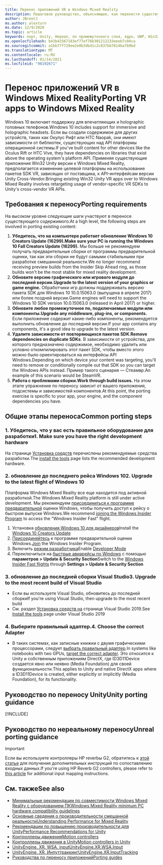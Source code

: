 ```yaml
---
title: Перенос приложений VR в Windows Mixed Reality
description: Пошаговое руководство, объясняющее, как перенести существующее иммерсивное приложение на Windows Mixed Reality.
author: JBrentJ
ms.author: alexturn
ms.date: 12/9/2020
ms.topic: article
keywords: порт, Unity, Нереал, по промежуточного слоя, ядро, UWP, Win32, перенос, 1-й Gen, гарнитура смешанной реальности, гарнитура Windows Mixed Reality, миграция, Windows 10, сопоставление входных данных
ms.openlocfilehash: b43b42567183ef77ef76b301212233eeeb7c04ca
ms.sourcegitcommit: a1bb77f729ee2e0b3dbd1c2c837bb7614ba7b9bd
ms.translationtype: MT
ms.contentlocale: ru-RU
ms.lasthandoff: 01/14/2021
ms.locfileid: "98192671"
---
```

# <a name="porting-vr-apps-to-windows-mixed-reality"></a><span data-ttu-id="2148d-104">Перенос приложений VR в Windows Mixed Reality</span><span class="sxs-lookup"><span data-stu-id="2148d-104">Porting VR apps to Windows Mixed Reality</span></span>

<span data-ttu-id="2148d-105">Windows 10 включает поддержку для впечатляющих и holographic головных телефонов.</span><span class="sxs-lookup"><span data-stu-id="2148d-105">Windows 10 includes support for immersive and holographic headsets.</span></span> <span data-ttu-id="2148d-106">Если вы создали содержимое для других устройств, таких как Окулус Рифт или HTC Naopak, они имеют зависимости от библиотек, существующих над API платформы операционной системы.</span><span class="sxs-lookup"><span data-stu-id="2148d-106">If you've built content for other devices like the Oculus Rift or HTC Vive, they have dependencies on libraries that exist above the operating system's platform API.</span></span> <span data-ttu-id="2148d-107">Применяя существующие приложения Win32 Unity версии к Windows Mixed Reality, предполагается изменение целевой платформы на использование пакетов SDK VR, зависящих от поставщика, к API-интерфейсам версии Unity Cross-Vendor.</span><span class="sxs-lookup"><span data-stu-id="2148d-107">Bringing existing Win32 Unity VR apps over to Windows Mixed Reality involves retargeting usage of vendor-specific VR SDKs to Unity's cross-vendor VR APIs.</span></span>

## <a name="porting-requirements"></a><span data-ttu-id="2148d-108">Требования к переносу</span><span class="sxs-lookup"><span data-stu-id="2148d-108">Porting requirements</span></span>

<span data-ttu-id="2148d-109">На высоком уровне следующие шаги участвуют в переносе существующего содержимого:</span><span class="sxs-lookup"><span data-stu-id="2148d-109">At a high level, the following steps are involved in porting existing content:</span></span>
1. <span data-ttu-id="2148d-110">**Убедитесь, что на компьютере работает обновление Windows 10 Creators Update (16299).**</span><span class="sxs-lookup"><span data-stu-id="2148d-110">**Make sure your PC is running the Windows 10 Fall Creators Update (16299).**</span></span> <span data-ttu-id="2148d-111">Мы больше не рекомендуем получать предварительные сборки от программы предварительной оценки, так как эти сборки не будут самыми стабильными при разработке смешанной реальности.</span><span class="sxs-lookup"><span data-stu-id="2148d-111">We no longer recommend receiving preview builds from the Insider Skip Ahead ring, as those builds won't be the most stable for mixed reality development.</span></span>
2. <span data-ttu-id="2148d-112">**Обновите версию графического или игрового модуля до последней версии.**</span><span class="sxs-lookup"><span data-stu-id="2148d-112">**Upgrade to the latest version of your graphics or game engine.**</span></span> <span data-ttu-id="2148d-113">Обработчики игр должны поддерживать версию пакета SDK для Windows 10 10.0.15063.0 (выпущена в апреле 2017) или более поздней версии.</span><span class="sxs-lookup"><span data-stu-id="2148d-113">Game engines will need to support the Windows 10 SDK version 10.0.15063.0 (released in April 2017) or higher.</span></span>
3. <span data-ttu-id="2148d-114">**Обновите любое промежуточное по, подключаемые модули или компоненты.**</span><span class="sxs-lookup"><span data-stu-id="2148d-114">**Upgrade any middleware, plug-ins, or components.**</span></span> <span data-ttu-id="2148d-115">Если приложение содержит какие-либо компоненты, рекомендуется выполнить обновление до последней версии.</span><span class="sxs-lookup"><span data-stu-id="2148d-115">If your app contains any components, it's a good idea to upgrade to the latest version.</span></span>
4. <span data-ttu-id="2148d-116">**Удалите зависимости от повторяющихся пакетов SDK**.</span><span class="sxs-lookup"><span data-stu-id="2148d-116">**Remove dependencies on duplicate SDKs**.</span></span> <span data-ttu-id="2148d-117">В зависимости от устройства, для которого предназначено содержимое, необходимо удалить или условно откомпилировать этот пакет SDK, чтобы вместо этого можно было ориентироваться на интерфейсы API Windows.</span><span class="sxs-lookup"><span data-stu-id="2148d-117">Depending on which device your content was targeting, you'll need to remove or conditionally compile out that SDK so you can target the Windows APIs instead.</span></span> <span data-ttu-id="2148d-118">Пример такого сценария — Стеамвр.</span><span class="sxs-lookup"><span data-stu-id="2148d-118">An example of this scenario would be SteamVR.</span></span>
5. <span data-ttu-id="2148d-119">**Работа с проблемами сборки.**</span><span class="sxs-lookup"><span data-stu-id="2148d-119">**Work through build issues.**</span></span> <span data-ttu-id="2148d-120">На этом этапе упражнение по переносу зависит от вашего приложения, подсистемы и зависимостей компонентов.</span><span class="sxs-lookup"><span data-stu-id="2148d-120">At this point, the porting exercise is specific to your app, your engine, and the component dependencies you have.</span></span>

## <a name="common-porting-steps"></a><span data-ttu-id="2148d-121">Общие этапы переноса</span><span class="sxs-lookup"><span data-stu-id="2148d-121">Common porting steps</span></span>

### <a name="1-make-sure-you-have-the-right-development-hardware"></a><span data-ttu-id="2148d-122">1. Убедитесь, что у вас есть правильное оборудование для разработки</span><span class="sxs-lookup"><span data-stu-id="2148d-122">1. Make sure you have the right development hardware</span></span>

<span data-ttu-id="2148d-123">На странице [Установка средств](../install-the-tools.md#immersive-vr-headset-requirements) перечислены рекомендуемые средства разработки.</span><span class="sxs-lookup"><span data-stu-id="2148d-123">The [install the tools](../install-the-tools.md#immersive-vr-headset-requirements) page lists the recommended development hardware.</span></span>

### <a name="2-upgrade-to-the-latest-flight-of-windows-10"></a><span data-ttu-id="2148d-124">2. обновление до последнего рейса Windows 10</span><span class="sxs-lookup"><span data-stu-id="2148d-124">2. Upgrade to the latest flight of Windows 10</span></span>

<span data-ttu-id="2148d-125">Платформа Windows Mixed Reality все еще находится под активной разработкой.</span><span class="sxs-lookup"><span data-stu-id="2148d-125">The Windows Mixed Reality platform is still under active development.</span></span> <span data-ttu-id="2148d-126">Мы рекомендуем [присоединиться к программе предварительной](https://insider.windows.com/) оценки Windows, чтобы получить доступ к рейсу о быстром выпуске Windows.</span><span class="sxs-lookup"><span data-stu-id="2148d-126">We recommend [joining the Windows Insider Program](https://insider.windows.com/) to access the "Windows Insider Fast" flight.</span></span>
1. <span data-ttu-id="2148d-127">Установка [обновления Windows 10 для дизайнеров](https://www.microsoft.com/software-download/windows10)</span><span class="sxs-lookup"><span data-stu-id="2148d-127">Install the [Windows 10 Creators Update](https://www.microsoft.com/software-download/windows10)</span></span>
2. <span data-ttu-id="2148d-128">[Присоединяйтесь](https://insider.windows.com/) к программе предварительной оценки Windows.</span><span class="sxs-lookup"><span data-stu-id="2148d-128">[Join](https://insider.windows.com/) the Windows Insider Program.</span></span>
3. <span data-ttu-id="2148d-129">Включить [режим разработчика](https://docs.microsoft.com/windows/uwp/get-started/enable-your-device-for-development)</span><span class="sxs-lookup"><span data-stu-id="2148d-129">Enable [Developer Mode](https://docs.microsoft.com/windows/uwp/get-started/enable-your-device-for-development)</span></span>
4. <span data-ttu-id="2148d-130">Переключиться на [быстрые авиарейсы по Windows](https://blogs.technet.microsoft.com/uktechnet/2016/07/01/joining-insider-preview) с помощью **параметров > Update & Security Section**</span><span class="sxs-lookup"><span data-stu-id="2148d-130">Switch to the [Windows Insider Fast flights](https://blogs.technet.microsoft.com/uktechnet/2016/07/01/joining-insider-preview) through **Settings > Update & Security Section**</span></span>

### <a name="3-upgrade-to-the-most-recent-build-of-visual-studio"></a><span data-ttu-id="2148d-131">3. обновление до последней сборки Visual Studio</span><span class="sxs-lookup"><span data-stu-id="2148d-131">3. Upgrade to the most recent build of Visual Studio</span></span>
* <span data-ttu-id="2148d-132">Если вы используете Visual Studio, обновитесь до последней сборки</span><span class="sxs-lookup"><span data-stu-id="2148d-132">If you're using Visual Studio, then upgrade to the most recent build</span></span>
* <span data-ttu-id="2148d-133">См. раздел [Установка средств на](../install-the-tools.md#installation-checklist) странице Visual Studio 2019.</span><span class="sxs-lookup"><span data-stu-id="2148d-133">See [Install the tools](../install-the-tools.md#installation-checklist) page under Visual Studio 2019</span></span>

### <a name="4-choose-the-correct-adapter"></a><span data-ttu-id="2148d-134">4. Выберите правильный адаптер.</span><span class="sxs-lookup"><span data-stu-id="2148d-134">4. Choose the correct Adapter</span></span>
* <span data-ttu-id="2148d-135">В таких системах, как записные книжки с двумя графическими процессорами, следует [выбрать правильный адаптер](../native/rendering-in-directx.md#hybrid-graphics-pcs-and-mixed-reality-applications).</span><span class="sxs-lookup"><span data-stu-id="2148d-135">In systems like notebooks with two GPUs, [target the correct adapter](../native/rendering-in-directx.md#hybrid-graphics-pcs-and-mixed-reality-applications).</span></span> <span data-ttu-id="2148d-136">Это относится к Unity и собственным приложениям DirectX, где ID3D11Device создается явно или неявно (Media Foundation) для своей функциональности.</span><span class="sxs-lookup"><span data-stu-id="2148d-136">This applies to Unity and native DirectX apps where a ID3D11Device is created, either explicitly or implicitly (Media Foundation), for its functionality.</span></span>

## <a name="unity-porting-guidance"></a><span data-ttu-id="2148d-137">Руководство по переносу Unity</span><span class="sxs-lookup"><span data-stu-id="2148d-137">Unity porting guidance</span></span>

[!INCLUDE[](includes/unity-porting-guidance.md)]

## <a name="unreal-porting-guidance"></a><span data-ttu-id="2148d-138">Руководство по нереальному переносу</span><span class="sxs-lookup"><span data-stu-id="2148d-138">Unreal porting guidance</span></span>

> [!IMPORTANT]
> <span data-ttu-id="2148d-139">Если вы используете контроллеры HP reverbы G2, обратитесь к [этой статье](../unreal/unreal-reverb-g2-controllers.md) для получения дополнительных инструкций по сопоставлению входных данных.</span><span class="sxs-lookup"><span data-stu-id="2148d-139">If you're using HP Reverb G2 controllers, please refer to [this article](../unreal/unreal-reverb-g2-controllers.md) for additional input mapping instructions.</span></span>

## <a name="see-also"></a><span data-ttu-id="2148d-140">См. также</span><span class="sxs-lookup"><span data-stu-id="2148d-140">See also</span></span>
* [<span data-ttu-id="2148d-141">Минимальные рекомендации по совместимости Windows Mixed Reality с оборудованием ПК</span><span class="sxs-lookup"><span data-stu-id="2148d-141">Windows Mixed Reality minimum PC hardware compatibility guidelines</span></span>](https://docs.microsoft.com/windows/mixed-reality/enthusiast-guide/windows-mixed-reality-minimum-pc-hardware-compatibility-guidelines)
* [<span data-ttu-id="2148d-142">Основные сведения о производительности смешанной реальности</span><span class="sxs-lookup"><span data-stu-id="2148d-142">Understanding Performance for Mixed Reality</span></span>](../platform-capabilities-and-apis/understanding-performance-for-mixed-reality.md)
* [<span data-ttu-id="2148d-143">Рекомендации по повышению производительности для Unity</span><span class="sxs-lookup"><span data-stu-id="2148d-143">Performance Recommendations for Unity</span></span>](../unity/performance-recommendations-for-unity.md)
* [<span data-ttu-id="2148d-144">Контроллеры движения</span><span class="sxs-lookup"><span data-stu-id="2148d-144">Motion controllers</span></span>](../../design/motion-controllers.md)
* [<span data-ttu-id="2148d-145">Контроллеры движения в Unity</span><span class="sxs-lookup"><span data-stu-id="2148d-145">Motion controllers in Unity</span></span>](../unity/motion-controllers-in-unity.md)
* [<span data-ttu-id="2148d-146">UnityEngine. XR. WSA. input</span><span class="sxs-lookup"><span data-stu-id="2148d-146">UnityEngine.XR.WSA.Input</span></span>](https://docs.unity3d.com/ScriptReference/XR.WSA.Input.InteractionManager.html)
* [<span data-ttu-id="2148d-147">UnityEngine. XR. Инпуттраккинг</span><span class="sxs-lookup"><span data-stu-id="2148d-147">UnityEngine.XR.InputTracking</span></span>](https://docs.unity3d.com/ScriptReference/XR.InputTracking.html)
* [<span data-ttu-id="2148d-148">Руководства по переносу приложений</span><span class="sxs-lookup"><span data-stu-id="2148d-148">Porting guides</span></span>](porting-guides.md)